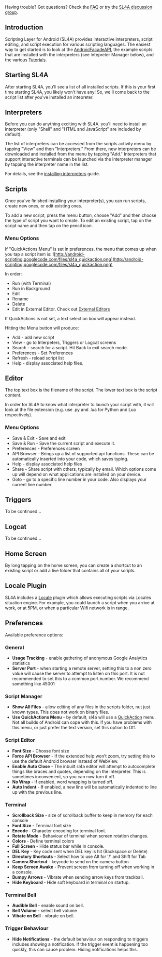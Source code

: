 Having trouble? Got questions? Check the [FAQ](FAQ.md) or try the [SL4A discussion group](http://groups.google.com/group/android-scripting).

## Introduction ##

Scripting Layer for Android (SL4A) provides interactive interpreters, script editing, and script execution for various scripting languages. The easiest way to get started is to look at the [AndroidFacadeAPI](AndroidFacadeAPI.md), the example scripts that are installed with the interpreters (see Intepreter Manager below), and the various [Tutorials](Tutorials.md).

## Starting SL4A ##

After starting SL4A, you'll see a list of all installed scripts. If this is your first time starting SL4A, you likely won't have any! So, we'll come back to the script list after you've installed an intepreter.

## Interpreters ##

Before you can do anything exciting with SL4A, you'll need to install an interpreter (only "Shell" and "HTML and JavaScript" are included by default).

The list of interpreters can be accessed from the scripts activity menu by tapping "View" and then "Interpreters." From there, new interpreters can be downloaded and installed from the menu by tapping "Add." Interpreters that support interactive terminals can be launched via the interpreter manager by tapping the interpreter name in the list.

For details, see the [installing interpreters](InstallingInterpreters.md) guide.

## Scripts ##

Once you've finished installing your interpreter(s), you can run scripts, create new ones, or edit existing ones.

To add a new script, press the menu button, choose "Add" and then choose the type of script you want to create. To edit an existing script, tap on the script name and then tap on the pencil icon.

### Menu Options ###
If "QuickActions Menu" is set in preferences, the menu that comes up when you tap a script item is:
![http://android-scripting.googlecode.com/files/sl4a_quickaction.png](http://android-scripting.googlecode.com/files/sl4a_quickaction.png)

In order:
  * Run (with Terminal)
  * Run in Background
  * Edit
  * Rename
  * Delete
  * Edit in External Editor. Check out [External Editors](UsefulLinks#External_Editors.md)

If QuickActions is not set, a text selection box will appear instead.

Hitting the Menu button will produce:
  * Add - add new script
  * View - go to Interpeters, Triggers or Logcat screens
  * Search - search for a script. Hit Back to exit search mode.
  * Preferences - Set Preferences
  * Refresh - reload script list
  * Help - display associated help files.

## Editor ##

The top text box is the filename of the script. The lower text box is the script content.

In order for SL4A to know what interpreter to launch your script with, it will look at the file extension (e.g. use .py and .lua for Python and Lua respectively).

### Menu Options ###
  * Save & Exit - Save and exit
  * Save & Run - Save the current script and execute it.
  * Preferences - Preferences screen
  * API Browser - Brings up a list of supported api functions. These can be automatically inserted into your code, which saves typing.
  * Help - display associated help files
  * Share - Share script with others, typically by email. Which options come up will depend on what applications are installed on your device.
  * Goto - go to a specific line number in your code. Also displays your current line number.


## Triggers ##

To be continued...

## Logcat ##

To be continued...

## Home Screen ##

By long tapping on the home screen, you can create a shortcut to an existing script or add a live folder that contains all of your scripts.

## Locale Plugin ##

SL4A includes a [Locale](http://www.androidlocale.com/) plugin which allows executing scripts via Locales situation engine. For example, you could launch a script when you arrive at work, or at 5PM, or when a particular Wifi network is in range.

## Preferences ##
Available preference options:
### General ###
  * **Usage Tracking** - enable gathering of anonymous Google Analytics statistics
  * **Server Port** - when starting a remote server, setting this to a non zero value will cause the server to attempt to listen on this port. It is not recommended to set this to a common port number. We recommend something like 45001
### Script Manager ###
  * **Show All Files** - allow editing of any files in the scripts folder, nut just known types. This does not work on binary files.
  * **Use QuickActions Menu** - by default, sl4a will use a [QuickAction](#Menu_Options.md) menu. Not all builds of Android can cope with this. If you have problems with this menu, or just prefer the text version, set this option to Off.
### Script Editor ###
  * **Font Size** - Choose font size
  * **Force API Browser** - If the extended help won't zoom, try setting this to use the default Android browser instead of WebView.
  * **Enable Auto Close** - The inbuilt sl4a editor will attempt to autocomplete things like braces and quotes, depending on the interpreter. This is sometimes inconvenient, so you can now turn it off.
  * **No Wrap** - If enabled, word wrapping is turned off.
  * **Auto Indent** - If enabled, a new line will be automatically indented to line up with the previous line.
### Terminal ###
  * **Scrollback Size** - size of scrollback buffer to keep in memory for each console
  * **Font Size** - Terminal font size
  * **Encode** - Character encoding for terminal font.
  * **Rotate Mode** - Behaviour of terminal when screen rotation changes.
  * **Colors** - Define terminal colors
  * **Full Screen** - Hide status bar while in console.
  * **DEL Key** - Key code sent when DEL key is hit (Backspace or Delete)
  * **Directory Shortcuts** - Select how to use Alt for '/' and Shift for Tab
  * **Camera Shortcut** - keycode to send on the camera button
  * **Keep Screen Awake** - Prevent screen from turning off when working in a console.
  * **Bumpy Arrows** - Vibrate when sending arrow keys from trackball.
  * **Hide Keyboard** - Hide soft keyboard in terminal on startup.
### Terminal Bell ###
  * **Audible Bell** - enable sound on bell.
  * **Bell Volume** - select bell volume
  * **Vibate on Bell** - vibrate on bell.
### Trigger Behaviour ###
  * **Hide Notifications** - the default behaviour on responding to triggers includes showing a notification. If the trigger event is happening too quickly, this can cause problem. Hiding notifications helps this.